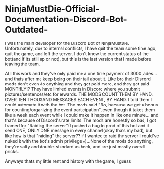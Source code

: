 # NinjaMustDie-Official-Documentation-Discord-Bot-Outdated-

I was the main developer for the Discord Bot of NinjaMustDie. Unfortunately, due to internal conflicts, I have quit the team some time ago, quit the game, and left the server. I don't know the current status of the bot(and if its still up or not), but this is the last version that I made before leaving the team.

ALl this work and they've only paid me a one time payment of 3000 jades... and thats after me keep being on their tail about it. Like bro their Discord mods don't even do anything and they get paid more, and they get paid MONTHLY!?
They have limited events in Discord where you submit pictures/sentences/etc for rewards. THE MODS COUNT THEM BY HAND. OVER TEN THOUSAND MESSAGES EACH EVENT, BY HAND. I told them I could automate it with the bot. The mods said "No, because we get a bonus for counting/organizing the event participation", even though it takes them like a week each event while I could make it happen in like one minute... and that's because of Discord's rate limits.
The mods are honestly so bad, I got framed for "Raiding the server"(I pushed a bug to prod of this bot and it send ONE, ONLY ONE message in every channel(okay thats my bad), but like how is that "raiding" the server?? If I wanted to raid the server I could've nuked it with the bot's admin privilege 💀)...None of the mods do anything, they're salty and double-standard as heck, and are just mostly overall pricks.

Anyways thats my little rent and history with the game, I guess
